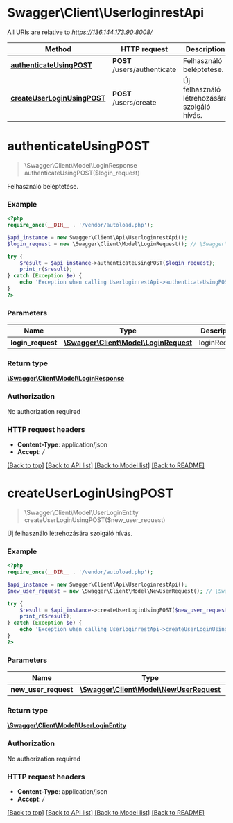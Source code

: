 # Swagger\Client\UserloginrestApi

All URIs are relative to *https://136.144.173.90:8008/*

Method | HTTP request | Description
------------- | ------------- | -------------
[**authenticateUsingPOST**](UserloginrestApi.md#authenticateUsingPOST) | **POST** /users/authenticate | Felhasználó beléptetése.
[**createUserLoginUsingPOST**](UserloginrestApi.md#createUserLoginUsingPOST) | **POST** /users/create | Új felhasználó létrehozására szolgáló hívás.


# **authenticateUsingPOST**
> \Swagger\Client\Model\LoginResponse authenticateUsingPOST($login_request)

Felhasználó beléptetése.

### Example
```php
<?php
require_once(__DIR__ . '/vendor/autoload.php');

$api_instance = new Swagger\Client\Api\UserloginrestApi();
$login_request = new \Swagger\Client\Model\LoginRequest(); // \Swagger\Client\Model\LoginRequest | loginRequest

try {
    $result = $api_instance->authenticateUsingPOST($login_request);
    print_r($result);
} catch (Exception $e) {
    echo 'Exception when calling UserloginrestApi->authenticateUsingPOST: ', $e->getMessage(), PHP_EOL;
}
?>
```

### Parameters

Name | Type | Description  | Notes
------------- | ------------- | ------------- | -------------
 **login_request** | [**\Swagger\Client\Model\LoginRequest**](../Model/\Swagger\Client\Model\LoginRequest.md)| loginRequest |

### Return type

[**\Swagger\Client\Model\LoginResponse**](../Model/LoginResponse.md)

### Authorization

No authorization required

### HTTP request headers

 - **Content-Type**: application/json
 - **Accept**: *_/_*

[[Back to top]](#) [[Back to API list]](../../README.md#documentation-for-api-endpoints) [[Back to Model list]](../../README.md#documentation-for-models) [[Back to README]](../../README.md)

# **createUserLoginUsingPOST**
> \Swagger\Client\Model\UserLoginEntity createUserLoginUsingPOST($new_user_request)

Új felhasználó létrehozására szolgáló hívás.

### Example
```php
<?php
require_once(__DIR__ . '/vendor/autoload.php');

$api_instance = new Swagger\Client\Api\UserloginrestApi();
$new_user_request = new \Swagger\Client\Model\NewUserRequest(); // \Swagger\Client\Model\NewUserRequest | newUserRequest

try {
    $result = $api_instance->createUserLoginUsingPOST($new_user_request);
    print_r($result);
} catch (Exception $e) {
    echo 'Exception when calling UserloginrestApi->createUserLoginUsingPOST: ', $e->getMessage(), PHP_EOL;
}
?>
```

### Parameters

Name | Type | Description  | Notes
------------- | ------------- | ------------- | -------------
 **new_user_request** | [**\Swagger\Client\Model\NewUserRequest**](../Model/\Swagger\Client\Model\NewUserRequest.md)| newUserRequest |

### Return type

[**\Swagger\Client\Model\UserLoginEntity**](../Model/UserLoginEntity.md)

### Authorization

No authorization required

### HTTP request headers

 - **Content-Type**: application/json
 - **Accept**: *_/_*

[[Back to top]](#) [[Back to API list]](../../README.md#documentation-for-api-endpoints) [[Back to Model list]](../../README.md#documentation-for-models) [[Back to README]](../../README.md)

